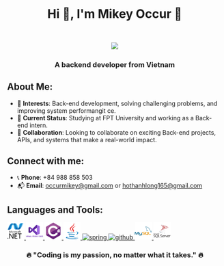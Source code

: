 <h1 align="center">Hi 👋, I'm Mikey Occur 🚀</h1>
<br>
<p align="center">
    <img src="https://readme-typing-svg.herokuapp.com/?lines=👋+Welcome+To+My+Page+👋;🍀+Have+a+nice+day+!+🍀&font=Fira%20Code&color=%2336BCF7&center=true&width=280&height=50">
</p>

<h3 align="center">A backend developer from Vietnam</h3>

## About Me:

- 👀 **Interests**: Back-end development, solving challenging problems, and improving system performangit ce.
- 🌱 **Current Status**: Studying at FPT University and working as a Back-end intern.
- 🤝 **Collaboration**: Looking to collaborate on exciting Back-end projects, APIs, and systems that make a real-world impact.

## Connect with me:

- 📞 **Phone**: +84 988 858 503
- 📬 **Email**: occurmikey@gmail.com or hothanhlong165@gmail.com

## Languages and Tools:

<p align="left">
  <a href="https://learn.microsoft.com/en-us/dotnet/" target="_blank" rel="noreferrer">
    <img src="https://github.com/devicons/devicon/blob/master/icons/dot-net/dot-net-original-wordmark.svg" alt="dotnet" width="40" height="40"/>
  </a>
  <a href="https://visualstudio.microsoft.com/" target="_blank" rel="noreferrer">
  <img src="https://github.com/devicons/devicon/blob/master/icons/visualstudio/visualstudio-original-wordmark.svg" alt="Visual Studio 2022" width="40" height="40"/>
  </a>
  <a href="https://learn.microsoft.com/en-us/dotnet/csharp/" target="_blank" rel="noreferrer">
    <img src="https://raw.githubusercontent.com/devicons/devicon/master/icons/csharp/csharp-original.svg" alt="csharp" width="40" height="40"/>
  </a>
  <a href="https://www.java.com" target="_blank" rel="noreferrer">
    <img src="https://raw.githubusercontent.com/devicons/devicon/master/icons/java/java-original.svg" alt="java" width="40" height="40"/>
  </a>
    <a href="https://spring.io/" target="_blank" rel="noreferrer">
    <img src="https://www.vectorlogo.zone/logos/springio/springio-icon.svg" alt="spring" width="40" height="40"/>
  </a>
  <a href="https://github.com" target="_blank" rel="noreferrer">
    <img src="https://www.vectorlogo.zone/logos/git-scm/git-scm-icon.svg" alt="github" width="40" height="40"/>
  </a>
  <a href="https://www.mysql.com" target="_blank" rel="noreferrer">
    <img src="https://raw.githubusercontent.com/devicons/devicon/master/icons/mysql/mysql-original-wordmark.svg" alt="mysql" width="40" height="40"/>
  </a>
     <a href="https://www.microsoft.com/en-us/sql-server" target="_blank" rel="noreferrer">
    <img src="https://github.com/devicons/devicon/blob/master/icons/microsoftsqlserver/microsoftsqlserver-original-wordmark.svg" alt="sqlserver" width="40" height="40"/>
  </a>
</p>

<h3 align="center">🔥 "Coding is my passion, no matter what it takes." 🔥</h3>
